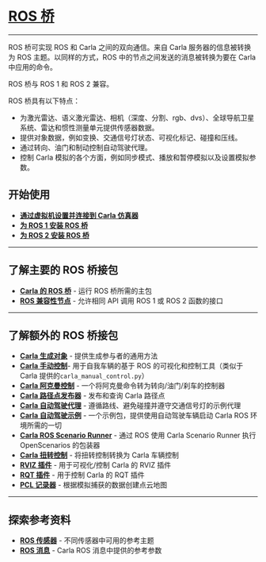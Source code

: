 # [ROS 桥](https://carla.readthedocs.io/projects/ros-bridge/en/latest/)

---

ROS 桥可实现 ROS 和 Carla 之间的双向通信。来自 Carla 服务器的信息被转换为 ROS 主题。以同样的方式，ROS 中的节点之间发送的消息被转换为要在 Carla 中应用的命令。

ROS 桥与 ROS 1 和 ROS 2 兼容。

ROS 桥具有以下特点：

- 为激光雷达、语义激光雷达、相机（深度、分割、rgb、dvs）、全球导航卫星系统、雷达和惯性测量单元提供传感器数据。
- 提供对象数据，例如变换、交通信号灯状态、可视化标记、碰撞和压线。
- 通过转向、油门和制动控制自动驾驶代理。
- 控制 Carla 模拟的各个方面，例如同步模式、播放和暂停模拟以及设置模拟参数。

## 开始使用
- [__通过虚拟机设置并连接到 Carla 仿真器__](ros/set_up_and_connect_to_carla.md)
- [__为 ROS 1 安装 ROS 桥__](ros_installation_ros1.md)
- [__为 ROS 2 安装 ROS 桥__](ros_installation_ros2.md)

---

## 了解主要的 ROS 桥接包

- [__Carla 的 ROS 桥__](run_ros.md) - 运行 ROS 桥所需的主包
- [__ROS 兼容性节点__](ros_compatibility.md) - 允许相同 API 调用 ROS 1 或 ROS 2 函数的接口

---

## 了解额外的 ROS 桥接包

- [__Carla 生成对象__](carla_spawn_objects.md) - 提供生成参与者的通用方法
- [__Carla 手动控制__](carla_manual_control.md)- 用于自我车辆的基于 ROS 的可视化和控制工具（类似于 Carla 提供的`carla_manual_control.py`）
- [__Carla 阿克曼控制__](carla_ackermann_control.md) - 一个将阿克曼命令转为转向/油门/刹车的控制器
- [__Carla 路径点发布器__](carla_waypoint.md) - 发布和查询 Carla 路径点
- [__Carla 自动驾驶代理__](carla_ad_agent.md) - 遵循路线、避免碰撞并遵守交通信号灯的示例代理
- [__Carla 自动驾驶示例__](carla_ad_demo.md) - 一个示例包，提供使用自动驾驶车辆启动 Carla ROS 环境所需的一切
- [__Carla ROS Scenario Runner__](carla_ros_scenario_runner.md) - 通过 ROS 使用 Carla Scenario Runner 执行 OpenScenarios 的包装器
- [__Carla 扭转控制__](carla_twist_to_control.md) - 将扭转控制转换为 Carla 车辆控制
- [__RVIZ 插件__](rviz_plugin.md) - 用于可视化/控制 Carla 的 RVIZ 插件
- [__RQT 插件__](rqt_plugin.md) - 用于控制 Carla 的 RQT 插件
- [__PCL 记录器__](pcl_recorder.md) - 根据模拟捕获的数据创建点云地图

---

## 探索参考资料

- [__ROS 传感器__](ros_sensors.md) - 不同传感器中可用的参考主题
- [__ROS 消息__](ros_msgs.md) - Carla ROS 消息中提供的参考参数

